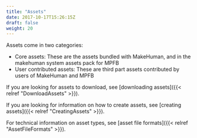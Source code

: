 ```yaml
---
title: "Assets"
date: 2017-10-17T15:26:15Z
draft: false
weight: 20
---
```


Assets come in two categories: 

* Core assets: These are the assets bundled with MakeHuman, and in the makehuman system assets pack for MPFB
* User contributed assets: These are third part assets contributed by users of MakeHuman and MPFB

If you are looking for assets to download, see [downloading assets]({{< relref "DownloadAssets" >}}).

If you are looking for information on how to create assets, see [creating assets]({{< relref "CreatingAssets" >}}).

For technical information on asset types, see [asset file formats]({{< relref "AssetFileFormats" >}}).

